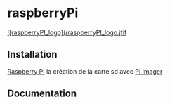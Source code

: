 # raspberryPi

[comment]: <> (logo)        
[![raspberryPI_logo](/raspberryPI_logo.jfif](https://www.raspberrypi.com/)


   
Installation
------------
[Raspberry PI][1] la création de la carte sd avec [Pi Imager]


Documentation
-------------




[1]: https://www.raspberrypi.com/
[Pi Imager]: https://www.raspberrypi.com/software/



